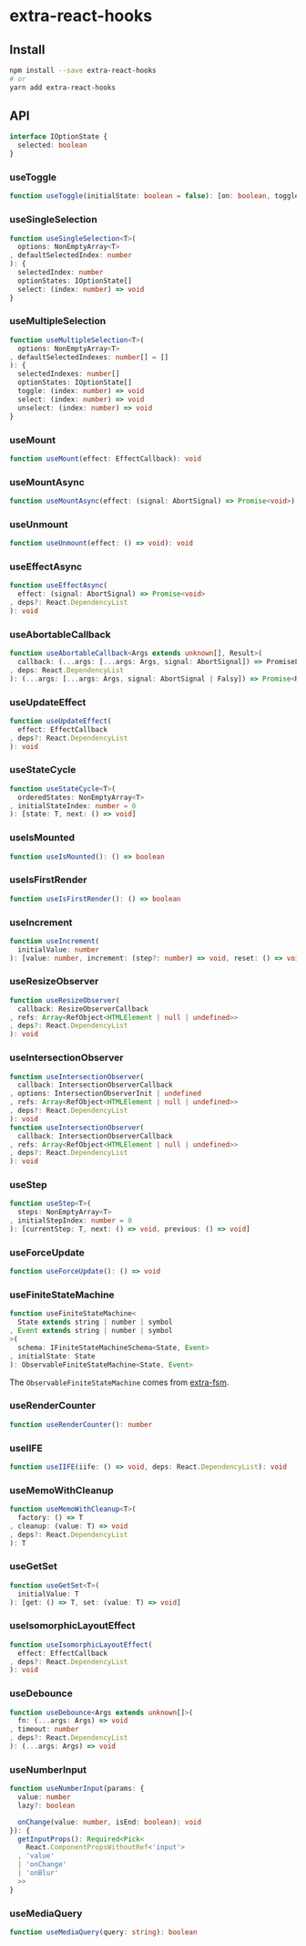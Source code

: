 # extra-react-hooks
## Install
```sh
npm install --save extra-react-hooks
# or
yarn add extra-react-hooks
```

## API
```ts
interface IOptionState {
  selected: boolean
}
```

### useToggle
```ts
function useToggle(initialState: boolean = false): [on: boolean, toggle: () => void]
```

### useSingleSelection
```ts
function useSingleSelection<T>(
  options: NonEmptyArray<T>
, defaultSelectedIndex: number
): {
  selectedIndex: number
  optionStates: IOptionState[]
  select: (index: number) => void
}
```

### useMultipleSelection
```ts
function useMultipleSelection<T>(
  options: NonEmptyArray<T>
, defaultSelectedIndexes: number[] = []
): {
  selectedIndexes: number[]
  optionStates: IOptionState[]
  toggle: (index: number) => void
  select: (index: number) => void
  unselect: (index: number) => void
}
```

### useMount
```ts
function useMount(effect: EffectCallback): void
```

### useMountAsync
```ts
function useMountAsync(effect: (signal: AbortSignal) => Promise<void>): void
```

### useUnmount
```ts
function useUnmount(effect: () => void): void 
```

### useEffectAsync
```ts
function useEffectAsync(
  effect: (signal: AbortSignal) => Promise<void>
, deps?: React.DependencyList
): void
```

### useAbortableCallback
```ts
function useAbortableCallback<Args extends unknown[], Result>(
  callback: (...args: [...args: Args, signal: AbortSignal]) => PromiseLike<Result>
, deps: React.DependencyList
): (...args: [...args: Args, signal: AbortSignal | Falsy]) => Promise<Result>
```

### useUpdateEffect
```ts
function useUpdateEffect(
  effect: EffectCallback
, deps?: React.DependencyList
): void
```

### useStateCycle
```ts
function useStateCycle<T>(
  orderedStates: NonEmptyArray<T>
, initialStateIndex: number = 0
): [state: T, next: () => void]
```

### useIsMounted
```ts
function useIsMounted(): () => boolean
```

### useIsFirstRender
```ts
function useIsFirstRender(): () => boolean
```

### useIncrement
```ts
function useIncrement(
  initialValue: number
): [value: number, increment: (step?: number) => void, reset: () => void]
```

### useResizeObserver
```ts
function useResizeObserver(
  callback: ResizeObserverCallback
, refs: Array<RefObject<HTMLElement | null | undefined>>
, deps?: React.DependencyList
): void
```

### useIntersectionObserver
```ts
function useIntersectionObserver(
  callback: IntersectionObserverCallback
, options: IntersectionObserverInit | undefined
, refs: Array<RefObject<HTMLElement | null | undefined>>
, deps?: React.DependencyList
): void
function useIntersectionObserver(
  callback: IntersectionObserverCallback
, refs: Array<RefObject<HTMLElement | null | undefined>>
, deps?: React.DependencyList
): void
```

### useStep
```ts
function useStep<T>(
  steps: NonEmptyArray<T>
, initialStepIndex: number = 0
): [currentStep: T, next: () => void, previous: () => void]
```

### useForceUpdate
```ts
function useForceUpdate(): () => void
```

### useFiniteStateMachine
```ts
function useFiniteStateMachine<
  State extends string | number | symbol
, Event extends string | number | symbol
>(
  schema: IFiniteStateMachineSchema<State, Event>
, initialState: State
): ObservableFiniteStateMachine<State, Event>
```

The `ObservableFiniteStateMachine` comes from [extra-fsm].

[extra-fsm]: https://www.npmjs.com/package/extra-fsm

### useRenderCounter
```ts
function useRenderCounter(): number
```

### useIIFE
```ts
function useIIFE(iife: () => void, deps: React.DependencyList): void
```

### useMemoWithCleanup
```ts
function useMemoWithCleanup<T>(
  factory: () => T
, cleanup: (value: T) => void
, deps?: React.DependencyList
): T
```

### useGetSet
```ts
function useGetSet<T>(
  initialValue: T
): [get: () => T, set: (value: T) => void]
```

### useIsomorphicLayoutEffect
```ts
function useIsomorphicLayoutEffect(
  effect: EffectCallback
, deps?: React.DependencyList
): void
```

### useDebounce
```ts
function useDebounce<Args extends unknown[]>(
  fn: (...args: Args) => void
, timeout: number
, deps?: React.DependencyList
): (...args: Args) => void
```

### useNumberInput
```ts
function useNumberInput(params: {
  value: number
  lazy?: boolean

  onChange(value: number, isEnd: boolean): void
}): {
  getInputProps(): Required<Pick<
    React.ComponentPropsWithoutRef<'input'>
  , 'value'
  | 'onChange'
  | 'onBlur'
  >>
}
```

### useMediaQuery
```ts
function useMediaQuery(query: string): boolean
```

